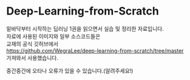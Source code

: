 # Deep-Learning-from-Scratch
밑바닥부터 시작하는 딥러닝 1권을 읽으면서 실습 및 정리한 자료입니다.<br>
자료에 사용된 이미지와 일부 소스코드들은 <br>
교재의 공식 깃허브에서<br>
https://github.com/WegraLee/deep-learning-from-scratch/tree/master<br>
가져와서 사용했습니다.<br>

중간중간에 오타나 오류가 있을 수 있습니다.(알려주세요!)

